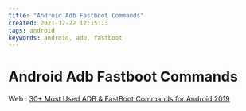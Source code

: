 ```yaml
---
title: "Android Adb Fastboot Commands"
created: 2021-12-22 12:15:13
tags: android
keywords: android, adb, fastboot
---
```


# Android Adb Fastboot Commands


Web
: [30+ Most Used ADB & FastBoot Commands for Android 2019](https://rootmygalaxy.net/list-of-adb-fastboot-commands-for-android/)
